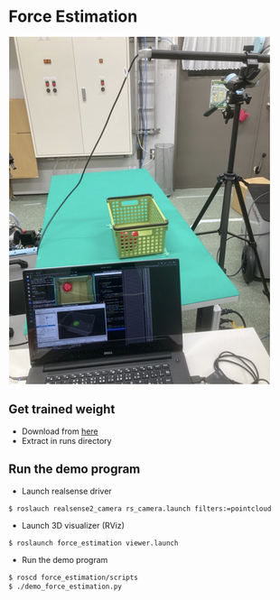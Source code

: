 # Force Estimation
![image.png](./image.png)

## Get trained weight
- Download from [here](https://drive.google.com/file/d/1iD7RR6gjkMiOk5yzUpmSsqvaVwTkv1YU/view?usp=sharing)
- Extract in runs directory

## Run the demo program

- Launch realsense driver
```
$ roslauch realsense2_camera rs_camera.launch filters:=pointcloud
```

- Launch 3D visualizer (RViz)
```
$ roslaunch force_estimation viewer.launch

```

- Run the demo program
```
$ roscd force_estimation/scripts
$ ./demo_force_estimation.py
```
